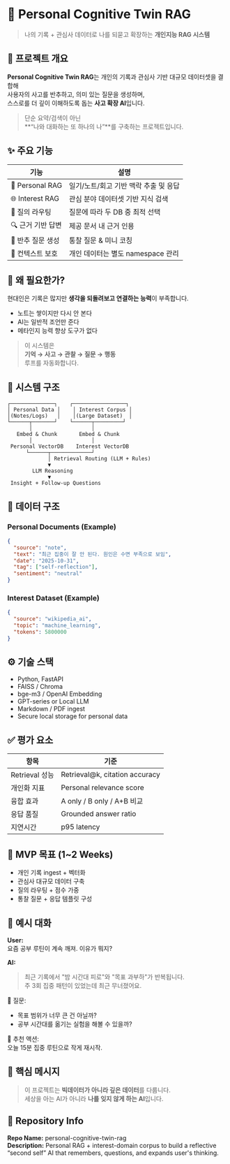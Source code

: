 # 🧠 Personal Cognitive Twin RAG
> 나의 기록 + 관심사 데이터로 나를 되묻고 확장하는 **개인지능 RAG 시스템**

## 📌 프로젝트 개요
**Personal Cognitive Twin RAG**는 개인의 기록과 관심사 기반 대규모 데이터셋을 결합해  
사용자의 사고를 반추하고, 의미 있는 질문을 생성하며,  
스스로를 더 깊이 이해하도록 돕는 **사고 확장 AI**입니다.

> 단순 요약/검색이 아닌  
**“나와 대화하는 또 하나의 나”**를 구축하는 프로젝트입니다.

## ✨ 주요 기능
| 기능 | 설명 |
|---|---|
🧠 Personal RAG | 일기/노트/회고 기반 맥락 추출 및 응답  
🌐 Interest RAG | 관심 분야 데이터셋 기반 지식 검색  
🎯 질의 라우팅 | 질문에 따라 두 DB 중 최적 선택  
🔍 근거 기반 답변 | 제공 문서 내 근거 인용  
💬 반추 질문 생성 | 통찰 질문 & 미니 코칭  
🔐 컨텍스트 보호 | 개인 데이터는 별도 namespace 관리  

## 🧠 왜 필요한가?
현대인은 기록은 많지만 **생각을 되돌려보고 연결하는 능력**이 부족합니다.

- 노트는 쌓이지만 다시 안 본다  
- AI는 일반적 조언만 준다  
- 메타인지 능력 향상 도구가 없다  

> 이 시스템은  
**기억 → 사고 → 관찰 → 질문 → 행동**  
루프를 자동화합니다.

## 🧩 시스템 구조

```
┌──────────────┐    ┌─────────────────┐
│ Personal Data │    │ Interest Corpus │
│(Notes/Logs)   │    │(Large Dataset)  │
└──────┬───────┘    └──────┬─────────┘
       │                   │
   Embed & Chunk       Embed & Chunk
       │                   │
 Personal VectorDB    Interest VectorDB
      └──────┬─────────────┘
             │ Retrieval Routing (LLM + Rules)
             ▼
        LLM Reasoning
             ▼
 Insight + Follow-up Questions
```

## 📂 데이터 구조

### Personal Documents (Example)
```json
{
  "source": "note",
  "text": "최근 집중이 잘 안 된다. 원인은 수면 부족으로 보임",
  "date": "2025-10-31",
  "tag": ["self-reflection"],
  "sentiment": "neutral"
}
```

### Interest Dataset (Example)
```json
{
  "source": "wikipedia_ai",
  "topic": "machine_learning",
  "tokens": 5800000
}
```

## ⚙️ 기술 스택
- Python, FastAPI
- FAISS / Chroma
- bge-m3 / OpenAI Embedding
- GPT-series or Local LLM
- Markdown / PDF ingest
- Secure local storage for personal data

## ✅ 평가 요소
| 항목 | 기준 |
|---|---|
Retrieval 성능 | Retrieval@k, citation accuracy  
개인화 지표 | Personal relevance score  
융합 효과 | A only / B only / A+B 비교  
응답 품질 | Grounded answer ratio  
지연시간 | p95 latency  

## 🚀 MVP 목표 (1~2 Weeks)
- 개인 기록 ingest + 벡터화
- 관심사 대규모 데이터 구축
- 질의 라우팅 + 점수 가중
- 통찰 질문 + 응답 템플릿 구성

## 📎 예시 대화

**User:**  
요즘 공부 루틴이 계속 깨져. 이유가 뭐지?

**AI:**  
> 최근 기록에서 "밤 시간대 피로"와 "목표 과부하"가 반복됩니다.  
> 주 3회 집중 패턴이 있었는데 최근 무너졌어요.

🧠 질문:  
- 목표 범위가 너무 큰 건 아닐까?
- 공부 시간대를 옮기는 실험을 해볼 수 있을까?

🎯 추천 액션:  
오늘 15분 집중 루틴으로 작게 재시작.

## 📌 핵심 메시지
> 이 프로젝트는 **빅데이터가 아니라 깊은 데이터**를 다룹니다.  
> 세상을 아는 AI가 아니라 **나를 잊지 않게 하는 AI**입니다.

## 📁 Repository Info
**Repo Name:** personal-cognitive-twin-rag  
**Description:** Personal RAG + interest-domain corpus to build a reflective “second self” AI that remembers, questions, and expands user's thinking.

